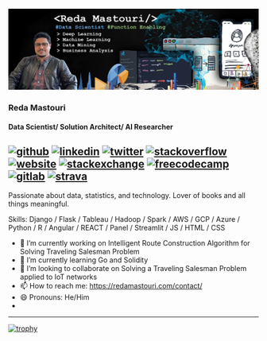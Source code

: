 <a href="hhttps://redamastouri.com/" target="_blank" rel="noreferrer"><img alt="portfolio" style="text-align: center;" src="banner-github.jpg" /></a>


### Reda Mastouri
#### Data Scientist/ Solution Architect/ AI Researcher
[<img src='https://cdn.jsdelivr.net/npm/simple-icons@3.0.1/icons/github.svg' alt='github' height='40'>](https://github.com/RedaMastouri)  [<img src='https://cdn.jsdelivr.net/npm/simple-icons@3.0.1/icons/linkedin.svg' alt='linkedin' height='40'>](https://www.linkedin.com/in/reda-mastouri/)  [<img src='https://cdn.jsdelivr.net/npm/simple-icons@3.0.1/icons/twitter.svg' alt='twitter' height='40'>](https://twitter.com/redamastouri)  [<img src='https://cdn.jsdelivr.net/npm/simple-icons@3.0.1/icons/stackoverflow.svg' alt='stackoverflow' height='40'>](https://stackoverflow.com/users/16501559/reda-mastouri)  [<img src='https://cdn.jsdelivr.net/npm/simple-icons@3.0.1/icons/icloud.svg' alt='website' height='40'>](https://redamastouri.com)  [<img src='https://cdn.jsdelivr.net/npm/simple-icons@3.0.1/icons/stackexchange.svg' alt='stackexchange' height='40'>](https://meta.stackexchange.com/users/1122618/reda-mastouri)  [<img src='https://cdn.jsdelivr.net/npm/simple-icons@3.0.1/icons/freecodecamp.svg' alt='freecodecamp' height='40'>](https://www.freecodecamp.org/redamastouri)  [<img src='https://cdn.jsdelivr.net/npm/simple-icons@3.0.1/icons/gitlab.svg' alt='gitlab' height='40'>](https://gitlab.com/reda-mastouri)  [<img src='https://cdn.jsdelivr.net/npm/simple-icons@3.0.1/icons/strava.svg' alt='strava' height='40'>](https://www.strava.com/athletes/95996783)  
------------------------------------------------------


Passionate about data, statistics, and technology. Lover of books and all things meaningful.

Skills: Django / Flask / Tableau / Hadoop / Spark / AWS / GCP / Azure / Python / R / Angular / REACT / Panel / Streamlit / JS / HTML / CSS

- 🔭 I’m currently working on Intelligent Route Construction Algorithm for Solving Traveling Salesman Problem  
- 🌱 I’m currently learning Go and Solidity 
- 👯 I’m looking to collaborate on Solving a Traveling Salesman Problem applied to IoT networks 
- 📫 How to reach me: https://redamastouri.com/contact/ 
- 😄 Pronouns: He/Him 
- 
-------------------------------------------------------
[![trophy](https://github-profile-trophy.vercel.app/?username=RedaMastouri&theme=onedark)](https://github.com/ryo-ma/github-profile-trophy)



